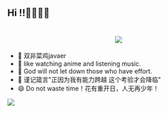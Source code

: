 ## Hi !!👋👋👋👋
<h1 align="center"> <img src="https://readme-typing-svg.herokuapp.com/?lines=printf(%22Here%20is%20Bread!%22);欢迎来到面包GitHub首页!&center=true&size=27"></h1>


- 🔭 双非菜鸡javaer
- 🌱 like watching anime and listening music.
- 👯 God will not let down those who have effort.
- 🤔 谨记箴言"正因为我有能力跨越 这个考验才会降临"
- 😄 Do not waste time！花有重开日，人无再少年！

![](https://github-readme-stats.vercel.app/api?username=mianbaosao&show_icons=true&theme=transparent)    



